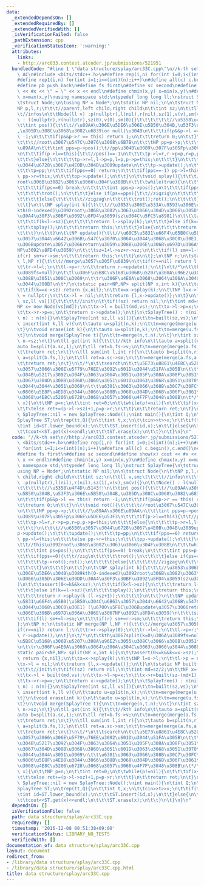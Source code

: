 ```yaml
---
data:
  _extendedDependsOn: []
  _extendedRequiredBy: []
  _extendedVerifiedWith: []
  _isVerificationFailed: false
  _pathExtension: cpp
  _verificationStatusIcon: ':warning:'
  attributes:
    links:
    - http://arc033.contest.atcoder.jp/submissions/521951
  bundledCode: "#line 1 \"data structure/splay/arc33C.cpp\"\n//k-th set\n//http://arc033.contest.atcoder.jp/submissions/521951\
    \ AC\n#include <bits/stdc++.h>\n#define rep(i,n) for(int i=0;i<(int)(n);i++)\n\
    #define rep1(i,n) for(int i=1;i<=(int)(n);i++)\n#define all(c) c.begin(),c.end()\n\
    #define pb push_back\n#define fs first\n#define sc second\n#define show(x) cout\
    \ << #x << \" = \" << x << endl\n#define chmin(x,y) x=min(x,y)\n#define chmax(x,y)\
    \ x=max(x,y)\nusing namespace std;\ntypedef long long ll;\nstruct SplayTree{\n\
    \tstruct Node;\n\tusing NP = Node*;\n\tstatic NP nil;\n\n\tstruct Node{\n\t\t\
    NP p,l,r;\t\t\t//parent,left child,right child\n\t\tint sz;\n\t\tll v,sm;\t\t\t\
    \t//infos\n\t\tNode(ll v) :p(nullptr),l(nil),r(nil),sz(1),v(v),sm(v){}\n\t\tNode()\
    \ : l(nullptr),r(nullptr),sz(0),v(0),sm(0){}\t\t\t\t\t\t//\u5358\u4F4D\u5143!!\n\
    \t\tint pos(){\t\t\t//\u89AA\u306E\u5DE6\u306E\u5B50\u304B,\u53F3\u306E\u5B50\u304B\
    ,\u305D\u308C\u3068\u3082\u6839(or null)\u304B\n\t\t\tif(p&&p->l == this) return\
    \ -1;\n\t\t\tif(p&&p->r == this) return 1;\n\t\t\treturn 0;\n\t\t}\n\t\tvoid rot(){\t\
    \t\t\t//root\u3067\u547C\u3076\u3068\u6B7B\n\t\t\tNP pp=p->p;\t\t\t//\u89AA\u306E\
    \u89AA\n\t\t\tint pps=p->pos();\t//pp\u304B\u3089\u307F\u305Fp\u306E\u5DE6\u53F3\
    \n\t\t\tif(p->l==this){\t\t//pos()==-1\n\t\t\t\tp->l=r,r->p=p,r=p,p->p=this;\n\
    \t\t\t}else{\n\t\t\t\tp->r=l,l->p=p,l=p,p->p=this;\n\t\t\t}\n\t\t\t//\u65B0\u3057\
    \u3044\u6728\u3067\u4E0B\u304B\u3089update\n\t\t\tp->update();\n\t\t\tupdate();\n\
    \t\t\tp=pp;\n\t\t\tif(pps==0) return;\n\t\t\tif(pps==-1) pp->l=this;\n\t\t\telse\
    \ pp->r=this;\n\t\t\tpp->update();\n\t\t}\n\t\tvoid splay(){\t\t\t//this\u3092\
    root\u306B\u3082\u3063\u3066\u304F\u308B\n\t\t\twhile(true){\n\t\t\t\tint ps=pos();\n\
    \t\t\t\tif(ps==0) break;\n\t\t\t\tint pps=p->pos();\n\t\t\t\tif(pps==0){\t\t//zig\n\
    \t\t\t\t\trot();\n\t\t\t\t}else if(ps==pps){\t\t//zigzig\n\t\t\t\t\tp->rot();rot();\n\
    \t\t\t\t}else{\t\t\t\t\t//zigzag\n\t\t\t\t\trot();rot();\n\t\t\t\t}\n\t\t\t}\n\
    \t\t}\n\t\tNP splay(int k){\t\t\t//\u3053\u306E\u533A\u9593\u306E\u5DE6\u304B\u3089\
    kth(0-indexed)\u3092root\u306B\u3082\u3063\u3066\u304D\u3066\u305D\u306E\u30DD\
    \u30A4\u30F3\u30BF\u3092\u8FD4\u3059(sz\u304C\u5FC5\u8981)\n\t\t\tassert(0<=k&&k<sz);\n\
    \t\t\tif(k<l->sz){\n\t\t\t\treturn l->splay(k);\n\t\t\t}else if(k==l->sz){\n\t\
    \t\t\tsplay();\n\t\t\t\treturn this;\n\t\t\t}else{\n\t\t\t\treturn r->splay(k-(l->sz+1));\n\
    \t\t\t}\n\t\t}\n\t\tNP update(){\t\t//\u60C5\u5831\u66F4\u65B0(\u5B50\u304C\u6B63\
    \u3057\u3044\u6642\u306B\u547C\u3070\u306A\u3044\u3068\u30C0\u30E1) (\u6700\u5F8C\
    \u306Bupdate\u3057\u3066return\u3059\u308B\u306E\u306B\u697D\u306A\u306E\u3067\
    NP\u3092\u8FD4\u3059)\n\t\t\tsz=1+l->sz+r->sz;\n\t\t\tif(l) sm+=l->sm;\n\t\t\t\
    if(r) sm+=r->sm;\n\t\t\treturn this;\n\t\t}\n\n\t};\n\tNP n;\n\tstatic NP merge(NP\
    \ l,NP r){\t\t\t//merge\u3057\u305F\u6839\n\t\tif(r==nil) return l;\n\t\tr=r->splay(0);\n\
    \t\tr->l=l;\n\t\tl->p=r;\n\t\treturn r->update();\n\t}\n\t/*\n\t\tkth\u3067split(k=0\u306A\
    \u3089fs=null)\n\t\tl\u306F\u5B8C\u5168\u306B\u5207\u308A\u96E2\u3055\u308C\u3066\
    \u308B\u3051\u308C\u3069\n\t\tr\u306F\u4E0A\u3068\u3064\u306A\u304C\u3063\u3066\
    \u3044\u308B?\n\t*/\n\tstatic pair<NP,NP> split(NP x,int k){\n\t\tassert(0<=k&&k<=x->sz);\n\
    \t\tif(k==x->sz) return {x,nil};\n\t\tx=x->splay(k);\n\t\tNP l=x->l;\n\t\tl->p\
    \ = nullptr;\n\t\tx->l = nil;\n\t\treturn {l,x->update()};\n\t}\n\tstatic NP built(int\
    \ sz,ll vs[]){\t\t\t\t//init\n\t\tif(!sz) return nil;\n\t\tint md=sz/2;\n\t\t\
    NP x= new Node(vs[md]);\n\t\tx->l = built(md,vs);\n\t\tx->l->p=x;\n\t\tx->r=built(sz-(md+1),vs+md+1);\n\
    \t\tx->r->p=x;\n\t\treturn x->update();\n\t}\n\tSplayTree() : n(nil){}\n\tSplayTree(NP\
    \ n) : n(n){}\n\tSplayTree(int sz,ll vs[]){\n\t\tn=built(sz,vs);\n\t}\n\tvoid\
    \ insert(int k,ll v){\n\t\tauto u=split(n,k);\n\t\tn=merge(merge(u.fs,new Node(v)),u.sc);\n\
    \t}\n\tvoid erase(int k){\n\t\tauto u=split(n,k);\n\t\tn=merge(u.fs,split(u.sc,1).sc);\n\
    \t}\n\tvoid merge(SplayTree t){\n\t\tn=merge(n,t.n);\n\t}\n\tint sz(){\n\t\treturn\
    \ n->sz;\n\t}\n\tll get(int k){\t\t\t//kth info\n\t\tauto a=split(n,k);\n\t\t\
    auto b=split(a.sc,1);\n\t\tll ret=b.fs->v;\n\t\tn=merge(merge(a.fs,b.fs),b.sc);\n\
    \t\treturn ret;\n\t}\n\tll sum(int l,int r){\n\t\tauto b=split(n,r);\n\t\tauto\
    \ a=split(b.fs,l);\n\t\tll ret=a.sc->sm;\n\t\tn=merge(merge(a.fs,a.sc),b.sc);\n\
    \t\treturn ret;\n\t}\n\t/*\n\t\tsearch\n\t\t\u5E73\u8861\u4E8C\u5206\u6728\u3068\
    \u3057\u3066\u306E\u5F79\u76EE\u3092\u601D\u3044\u51FA\u305B\n\t\t\u306A\u3093\
    \u304B\u5217\u3092\u304F\u3063\u3064\u3051\u305F\u308A\u308F\u3051\u305F\u308A\
    \u3067\u304D\u308B\u3068\u3060\u3051\u601D\u3063\u3068\u3051\u3070\u57FA\u672C\
    \u3044\u3044\u3051\u3069\n\t\t\u6301\u3063\u3066\u308B\u30C7\u30FC\u30BF\u306B\
    \u9806\u5E8F\u4ED8\u3044\u3066\u308B\u3068\u304D\u306B\u306F\u3061\u3083\u3093\
    \u3068\u4E8C\u5206\u6728\u3068\u3057\u3066\u4F7F\u3048\u308B\n\t*/\n\tint lower_bound(int\
    \ x){\n\t\tNP p=n;\n\t\tint ret=0;\n\t\twhile(p!=nil){\n\t\t\tif(x<=p->v) p=p->l;\n\
    \t\t\telse ret+=(p->l->sz)+1,p=p->r;\n\t\t}\n\t\treturn ret;\n\t}\n};\nSplayTree::NP\
    \ SplayTree::nil = new SplayTree::Node();\nint main(){\n\tint Q;\n\tcin>>Q;\n\t\
    SplayTree ST;\n\trep(tt,Q){\n\t\tint t,x;\n\t\tcin>>t>>x;\n\t\tif(t==1){\n\t\t\
    \tint id=ST.lower_bound(x);\n\t\t\tST.insert(id,x);\n\t\t}else{\n\t\t\tx--;\n\t\
    \t\tcout<<ST.get(x)<<endl;\n\t\t\tST.erase(x);\n\t\t}\n\t}\n}\n"
  code: "//k-th set\n//http://arc033.contest.atcoder.jp/submissions/521951 AC\n#include\
    \ <bits/stdc++.h>\n#define rep(i,n) for(int i=0;i<(int)(n);i++)\n#define rep1(i,n)\
    \ for(int i=1;i<=(int)(n);i++)\n#define all(c) c.begin(),c.end()\n#define pb push_back\n\
    #define fs first\n#define sc second\n#define show(x) cout << #x << \" = \" <<\
    \ x << endl\n#define chmin(x,y) x=min(x,y)\n#define chmax(x,y) x=max(x,y)\nusing\
    \ namespace std;\ntypedef long long ll;\nstruct SplayTree{\n\tstruct Node;\n\t\
    using NP = Node*;\n\tstatic NP nil;\n\n\tstruct Node{\n\t\tNP p,l,r;\t\t\t//parent,left\
    \ child,right child\n\t\tint sz;\n\t\tll v,sm;\t\t\t\t//infos\n\t\tNode(ll v)\
    \ :p(nullptr),l(nil),r(nil),sz(1),v(v),sm(v){}\n\t\tNode() : l(nullptr),r(nullptr),sz(0),v(0),sm(0){}\t\
    \t\t\t\t\t//\u5358\u4F4D\u5143!!\n\t\tint pos(){\t\t\t//\u89AA\u306E\u5DE6\u306E\
    \u5B50\u304B,\u53F3\u306E\u5B50\u304B,\u305D\u308C\u3068\u3082\u6839(or null)\u304B\
    \n\t\t\tif(p&&p->l == this) return -1;\n\t\t\tif(p&&p->r == this) return 1;\n\t\
    \t\treturn 0;\n\t\t}\n\t\tvoid rot(){\t\t\t\t//root\u3067\u547C\u3076\u3068\u6B7B\
    \n\t\t\tNP pp=p->p;\t\t\t//\u89AA\u306E\u89AA\n\t\t\tint pps=p->pos();\t//pp\u304B\
    \u3089\u307F\u305Fp\u306E\u5DE6\u53F3\n\t\t\tif(p->l==this){\t\t//pos()==-1\n\t\
    \t\t\tp->l=r,r->p=p,r=p,p->p=this;\n\t\t\t}else{\n\t\t\t\tp->r=l,l->p=p,l=p,p->p=this;\n\
    \t\t\t}\n\t\t\t//\u65B0\u3057\u3044\u6728\u3067\u4E0B\u304B\u3089update\n\t\t\t\
    p->update();\n\t\t\tupdate();\n\t\t\tp=pp;\n\t\t\tif(pps==0) return;\n\t\t\tif(pps==-1)\
    \ pp->l=this;\n\t\t\telse pp->r=this;\n\t\t\tpp->update();\n\t\t}\n\t\tvoid splay(){\t\
    \t\t//this\u3092root\u306B\u3082\u3063\u3066\u304F\u308B\n\t\t\twhile(true){\n\
    \t\t\t\tint ps=pos();\n\t\t\t\tif(ps==0) break;\n\t\t\t\tint pps=p->pos();\n\t\
    \t\t\tif(pps==0){\t\t//zig\n\t\t\t\t\trot();\n\t\t\t\t}else if(ps==pps){\t\t//zigzig\n\
    \t\t\t\t\tp->rot();rot();\n\t\t\t\t}else{\t\t\t\t\t//zigzag\n\t\t\t\t\trot();rot();\n\
    \t\t\t\t}\n\t\t\t}\n\t\t}\n\t\tNP splay(int k){\t\t\t//\u3053\u306E\u533A\u9593\
    \u306E\u5DE6\u304B\u3089kth(0-indexed)\u3092root\u306B\u3082\u3063\u3066\u304D\
    \u3066\u305D\u306E\u30DD\u30A4\u30F3\u30BF\u3092\u8FD4\u3059(sz\u304C\u5FC5\u8981\
    )\n\t\t\tassert(0<=k&&k<sz);\n\t\t\tif(k<l->sz){\n\t\t\t\treturn l->splay(k);\n\
    \t\t\t}else if(k==l->sz){\n\t\t\t\tsplay();\n\t\t\t\treturn this;\n\t\t\t}else{\n\
    \t\t\t\treturn r->splay(k-(l->sz+1));\n\t\t\t}\n\t\t}\n\t\tNP update(){\t\t//\u60C5\
    \u5831\u66F4\u65B0(\u5B50\u304C\u6B63\u3057\u3044\u6642\u306B\u547C\u3070\u306A\
    \u3044\u3068\u30C0\u30E1) (\u6700\u5F8C\u306Bupdate\u3057\u3066return\u3059\u308B\
    \u306E\u306B\u697D\u306A\u306E\u3067NP\u3092\u8FD4\u3059)\n\t\t\tsz=1+l->sz+r->sz;\n\
    \t\t\tif(l) sm+=l->sm;\n\t\t\tif(r) sm+=r->sm;\n\t\t\treturn this;\n\t\t}\n\n\t\
    };\n\tNP n;\n\tstatic NP merge(NP l,NP r){\t\t\t//merge\u3057\u305F\u6839\n\t\t\
    if(r==nil) return l;\n\t\tr=r->splay(0);\n\t\tr->l=l;\n\t\tl->p=r;\n\t\treturn\
    \ r->update();\n\t}\n\t/*\n\t\tkth\u3067split(k=0\u306A\u3089fs=null)\n\t\tl\u306F\
    \u5B8C\u5168\u306B\u5207\u308A\u96E2\u3055\u308C\u3066\u308B\u3051\u308C\u3069\
    \n\t\tr\u306F\u4E0A\u3068\u3064\u306A\u304C\u3063\u3066\u3044\u308B?\n\t*/\n\t\
    static pair<NP,NP> split(NP x,int k){\n\t\tassert(0<=k&&k<=x->sz);\n\t\tif(k==x->sz)\
    \ return {x,nil};\n\t\tx=x->splay(k);\n\t\tNP l=x->l;\n\t\tl->p = nullptr;\n\t\
    \tx->l = nil;\n\t\treturn {l,x->update()};\n\t}\n\tstatic NP built(int sz,ll vs[]){\t\
    \t\t\t//init\n\t\tif(!sz) return nil;\n\t\tint md=sz/2;\n\t\tNP x= new Node(vs[md]);\n\
    \t\tx->l = built(md,vs);\n\t\tx->l->p=x;\n\t\tx->r=built(sz-(md+1),vs+md+1);\n\
    \t\tx->r->p=x;\n\t\treturn x->update();\n\t}\n\tSplayTree() : n(nil){}\n\tSplayTree(NP\
    \ n) : n(n){}\n\tSplayTree(int sz,ll vs[]){\n\t\tn=built(sz,vs);\n\t}\n\tvoid\
    \ insert(int k,ll v){\n\t\tauto u=split(n,k);\n\t\tn=merge(merge(u.fs,new Node(v)),u.sc);\n\
    \t}\n\tvoid erase(int k){\n\t\tauto u=split(n,k);\n\t\tn=merge(u.fs,split(u.sc,1).sc);\n\
    \t}\n\tvoid merge(SplayTree t){\n\t\tn=merge(n,t.n);\n\t}\n\tint sz(){\n\t\treturn\
    \ n->sz;\n\t}\n\tll get(int k){\t\t\t//kth info\n\t\tauto a=split(n,k);\n\t\t\
    auto b=split(a.sc,1);\n\t\tll ret=b.fs->v;\n\t\tn=merge(merge(a.fs,b.fs),b.sc);\n\
    \t\treturn ret;\n\t}\n\tll sum(int l,int r){\n\t\tauto b=split(n,r);\n\t\tauto\
    \ a=split(b.fs,l);\n\t\tll ret=a.sc->sm;\n\t\tn=merge(merge(a.fs,a.sc),b.sc);\n\
    \t\treturn ret;\n\t}\n\t/*\n\t\tsearch\n\t\t\u5E73\u8861\u4E8C\u5206\u6728\u3068\
    \u3057\u3066\u306E\u5F79\u76EE\u3092\u601D\u3044\u51FA\u305B\n\t\t\u306A\u3093\
    \u304B\u5217\u3092\u304F\u3063\u3064\u3051\u305F\u308A\u308F\u3051\u305F\u308A\
    \u3067\u304D\u308B\u3068\u3060\u3051\u601D\u3063\u3068\u3051\u3070\u57FA\u672C\
    \u3044\u3044\u3051\u3069\n\t\t\u6301\u3063\u3066\u308B\u30C7\u30FC\u30BF\u306B\
    \u9806\u5E8F\u4ED8\u3044\u3066\u308B\u3068\u304D\u306B\u306F\u3061\u3083\u3093\
    \u3068\u4E8C\u5206\u6728\u3068\u3057\u3066\u4F7F\u3048\u308B\n\t*/\n\tint lower_bound(int\
    \ x){\n\t\tNP p=n;\n\t\tint ret=0;\n\t\twhile(p!=nil){\n\t\t\tif(x<=p->v) p=p->l;\n\
    \t\t\telse ret+=(p->l->sz)+1,p=p->r;\n\t\t}\n\t\treturn ret;\n\t}\n};\nSplayTree::NP\
    \ SplayTree::nil = new SplayTree::Node();\nint main(){\n\tint Q;\n\tcin>>Q;\n\t\
    SplayTree ST;\n\trep(tt,Q){\n\t\tint t,x;\n\t\tcin>>t>>x;\n\t\tif(t==1){\n\t\t\
    \tint id=ST.lower_bound(x);\n\t\t\tST.insert(id,x);\n\t\t}else{\n\t\t\tx--;\n\t\
    \t\tcout<<ST.get(x)<<endl;\n\t\t\tST.erase(x);\n\t\t}\n\t}\n}\n"
  dependsOn: []
  isVerificationFile: false
  path: data structure/splay/arc33C.cpp
  requiredBy: []
  timestamp: '2016-12-08 00:51:38+09:00'
  verificationStatus: LIBRARY_NO_TESTS
  verifiedWith: []
documentation_of: data structure/splay/arc33C.cpp
layout: document
redirect_from:
- /library/data structure/splay/arc33C.cpp
- /library/data structure/splay/arc33C.cpp.html
title: data structure/splay/arc33C.cpp
---
```

